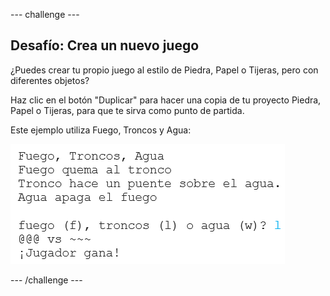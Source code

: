 \--- challenge \---

## Desafío: Crea un nuevo juego

¿Puedes crear tu propio juego al estilo de Piedra, Papel o Tijeras, pero con diferentes objetos?

Haz clic en el botón "Duplicar" para hacer una copia de tu proyecto Piedra, Papel o Tijeras, para que te sirva como punto de partida.

Este ejemplo utiliza Fuego, Troncos y Agua:

![captura de pantalla](images/rps-fire.png)

\--- /challenge \---